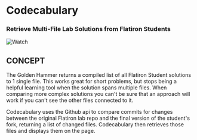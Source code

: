 # Codecabulary
### Retrieve Multi-File Lab Solutions from Flatiron Students

![Watch](demo.gif)

## CONCEPT

The Golden Hammer returns a compiled list of all Flatiron Student solutions to 1 single file.  This works great for short problems, but stops being a helpful learning tool when the solution spans multiple files. When comparing more complex solutions you can't be sure that an approach will work if you can't see the other files connected to it. 

Codecabulary uses the Github api to compare commits for changes between the original Flatiron lab repo and the final version of the student's fork, returning a list of changed files. Codecabulary then retrieves those files and displays them on the page.